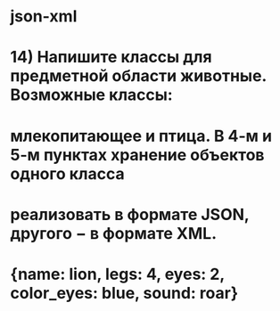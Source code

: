# json-xml
# 14) Напишите классы для предметной области животные. Возможные классы:
# млекопитающее и птица. В 4-м и 5-м пунктах хранение объектов одного класса
# реализовать в формате JSON, другого − в формате XML.
# {name: lion, legs: 4, eyes: 2, color_eyes: blue, sound: roar}
